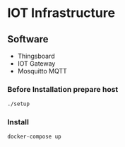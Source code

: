 # IOT Infrastructure

## Software

- Thingsboard
- IOT Gateway 
- Mosquitto MQTT

### Before Installation prepare host
```sh
./setup
```
### Install 
```sh
docker-compose up
```

